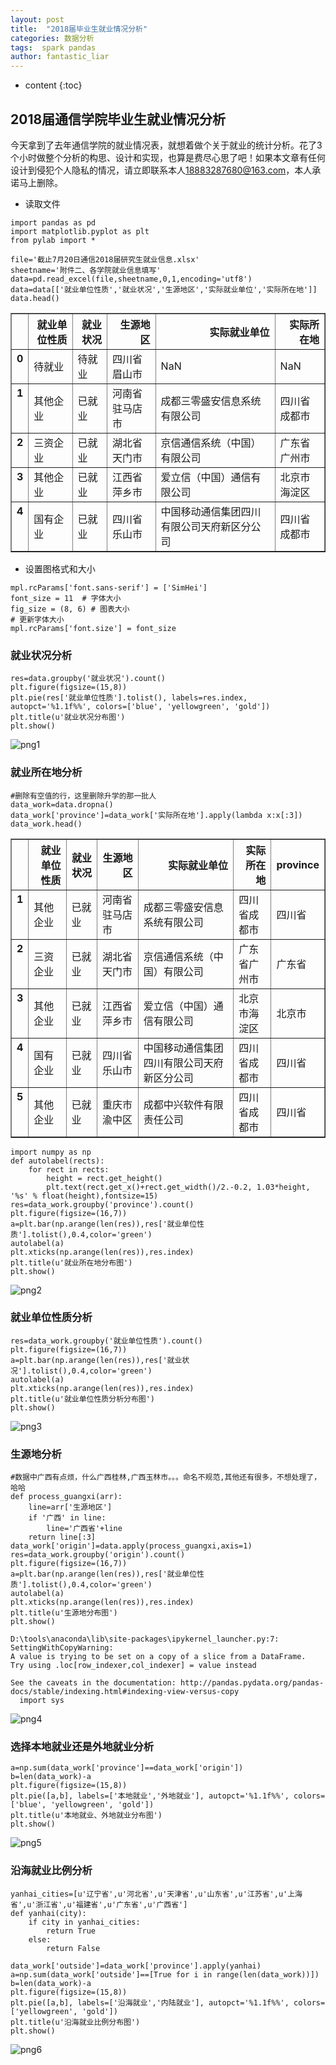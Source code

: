 ```yaml
---
layout: post
title:  "2018届毕业生就业情况分析"
categories: 数据分析
tags:  spark pandas
author: fantastic_liar
---
```

* content
{:toc}

## 2018届通信学院毕业生就业情况分析

今天拿到了去年通信学院的就业情况表，就想着做个关于就业的统计分析。花了3个小时做整个分析的构思、设计和实现，也算是费尽心思了吧！如果本文章有任何设计到侵犯个人隐私的情况，请立即联系本人[18883287680@163.com](18883287680@163.com)，本人承诺马上删除。





* 读取文件


```
import pandas as pd
import matplotlib.pyplot as plt
from pylab import *

file='截止7月20日通信2018届研究生就业信息.xlsx'
sheetname='附件二、各学院就业信息填写'
data=pd.read_excel(file,sheetname,0,1,encoding='utf8')
data=data[['就业单位性质','就业状况','生源地区','实际就业单位','实际所在地']]
data.head()
```

<div>
<style>
    .dataframe thead tr:only-child th {
        text-align: right;
    }

    .dataframe thead th {
        text-align: left;
    }
    
    .dataframe tbody tr th {
        vertical-align: top;
    }
</style>
<table border="1" class="dataframe">
  <thead>
    <tr style="text-align: right;">
      <th></th>
      <th>就业单位性质</th>
      <th>就业状况</th>
      <th>生源地区</th>
      <th>实际就业单位</th>
      <th>实际所在地</th>
    </tr>
  </thead>
  <tbody>
    <tr>
      <th>0</th>
      <td>待就业</td>
      <td>待就业</td>
      <td>四川省眉山市</td>
      <td>NaN</td>
      <td>NaN</td>
    </tr>
    <tr>
      <th>1</th>
      <td>其他企业</td>
      <td>已就业</td>
      <td>河南省驻马店市</td>
      <td>成都三零盛安信息系统有限公司</td>
      <td>四川省成都市</td>
    </tr>
    <tr>
      <th>2</th>
      <td>三资企业</td>
      <td>已就业</td>
      <td>湖北省天门市</td>
      <td>京信通信系统（中国）有限公司</td>
      <td>广东省广州市</td>
    </tr>
    <tr>
      <th>3</th>
      <td>其他企业</td>
      <td>已就业</td>
      <td>江西省萍乡市</td>
      <td>爱立信（中国）通信有限公司</td>
      <td>北京市海淀区</td>
    </tr>
    <tr>
      <th>4</th>
      <td>国有企业</td>
      <td>已就业</td>
      <td>四川省乐山市</td>
      <td>中国移动通信集团四川有限公司天府新区分公司</td>
      <td>四川省成都市</td>
    </tr>
  </tbody>
</table>
</div>


* 设置图格式和大小


```
mpl.rcParams['font.sans-serif'] = ['SimHei']
font_size = 11  # 字体大小
fig_size = (8, 6) # 图表大小
# 更新字体大小
mpl.rcParams['font.size'] = font_size
```

### 就业状况分析


```
res=data.groupby('就业状况').count()
plt.figure(figsize=(15,8))
plt.pie(res['就业单位性质'].tolist(), labels=res.index, autopct='%1.1f%%', colors=['blue', 'yellowgreen', 'gold'])
plt.title(u'就业状况分布图')
plt.show()
```


![png1](assets/output_6_0.jpg)

### 就业所在地分析


```
#删除有空值的行，这里删除升学的那一批人
data_work=data.dropna()
data_work['province']=data_work['实际所在地'].apply(lambda x:x[:3])
data_work.head()
```

<div>
<style>
    .dataframe thead tr:only-child th {
        text-align: right;
    }

    .dataframe thead th {
        text-align: left;
    }
    
    .dataframe tbody tr th {
        vertical-align: top;
    }
</style>
<table border="1" class="dataframe">
  <thead>
    <tr style="text-align: right;">
      <th></th>
      <th>就业单位性质</th>
      <th>就业状况</th>
      <th>生源地区</th>
      <th>实际就业单位</th>
      <th>实际所在地</th>
      <th>province</th>
    </tr>
  </thead>
  <tbody>
    <tr>
      <th>1</th>
      <td>其他企业</td>
      <td>已就业</td>
      <td>河南省驻马店市</td>
      <td>成都三零盛安信息系统有限公司</td>
      <td>四川省成都市</td>
      <td>四川省</td>
    </tr>
    <tr>
      <th>2</th>
      <td>三资企业</td>
      <td>已就业</td>
      <td>湖北省天门市</td>
      <td>京信通信系统（中国）有限公司</td>
      <td>广东省广州市</td>
      <td>广东省</td>
    </tr>
    <tr>
      <th>3</th>
      <td>其他企业</td>
      <td>已就业</td>
      <td>江西省萍乡市</td>
      <td>爱立信（中国）通信有限公司</td>
      <td>北京市海淀区</td>
      <td>北京市</td>
    </tr>
    <tr>
      <th>4</th>
      <td>国有企业</td>
      <td>已就业</td>
      <td>四川省乐山市</td>
      <td>中国移动通信集团四川有限公司天府新区分公司</td>
      <td>四川省成都市</td>
      <td>四川省</td>
    </tr>
    <tr>
      <th>5</th>
      <td>其他企业</td>
      <td>已就业</td>
      <td>重庆市渝中区</td>
      <td>成都中兴软件有限责任公司</td>
      <td>四川省成都市</td>
      <td>四川省</td>
    </tr>
  </tbody>
</table>
</div>


```
import numpy as np
def autolabel(rects):
    for rect in rects:
        height = rect.get_height()
        plt.text(rect.get_x()+rect.get_width()/2.-0.2, 1.03*height, '%s' % float(height),fontsize=15)
res=data_work.groupby('province').count()
plt.figure(figsize=(16,7))
a=plt.bar(np.arange(len(res)),res['就业单位性质'].tolist(),0.4,color='green')
autolabel(a)
plt.xticks(np.arange(len(res)),res.index)
plt.title(u'就业所在地分布图')
plt.show()
```


![png2](assets/output_9_0.jpg)


### 就业单位性质分析


```
res=data_work.groupby('就业单位性质').count()
plt.figure(figsize=(16,7))
a=plt.bar(np.arange(len(res)),res['就业状况'].tolist(),0.4,color='green')
autolabel(a)
plt.xticks(np.arange(len(res)),res.index)
plt.title(u'就业单位性质分析分布图')
plt.show()
```


![png3](assets/output_11_0.jpg)


### 生源地分析


```
#数据中广西有点烦，什么广西桂林,广西玉林市。。。命名不规范,其他还有很多，不想处理了，哈哈
def process_guangxi(arr):
    line=arr['生源地区']
    if '广西' in line:
        line='广西省'+line
    return line[:3]
data_work['origin']=data.apply(process_guangxi,axis=1)
res=data_work.groupby('origin').count()
plt.figure(figsize=(16,7))
a=plt.bar(np.arange(len(res)),res['就业单位性质'].tolist(),0.4,color='green')
autolabel(a)
plt.xticks(np.arange(len(res)),res.index)
plt.title(u'生源地分布图')
plt.show()
```

    D:\tools\anaconda\lib\site-packages\ipykernel_launcher.py:7: SettingWithCopyWarning: 
    A value is trying to be set on a copy of a slice from a DataFrame.
    Try using .loc[row_indexer,col_indexer] = value instead
    
    See the caveats in the documentation: http://pandas.pydata.org/pandas-docs/stable/indexing.html#indexing-view-versus-copy
      import sys



![png4](assets/output_13_1.jpg)


### 选择本地就业还是外地就业分析


```
a=np.sum(data_work['province']==data_work['origin'])
b=len(data_work)-a
plt.figure(figsize=(15,8))
plt.pie([a,b], labels=['本地就业','外地就业'], autopct='%1.1f%%', colors=['blue', 'yellowgreen', 'gold'])
plt.title(u'本地就业、外地就业分布图')
plt.show()
```


![png5](assets/output_15_0.jpg)


### 沿海就业比例分析


```
yanhai_cities=[u'辽宁省',u'河北省',u'天津省',u'山东省',u'江苏省',u'上海省',u'浙江省',u'福建省',u'广东省',u'广西省']
def yanhai(city):
    if city in yanhai_cities:
        return True
    else:
        return False
    
data_work['outside']=data_work['province'].apply(yanhai)
a=np.sum(data_work['outside']==[True for i in range(len(data_work))])
b=len(data_work)-a
plt.figure(figsize=(15,8))
plt.pie([a,b], labels=['沿海就业','内陆就业'], autopct='%1.1f%%', colors=['yellowgreen', 'gold'])
plt.title(u'沿海就业比例分布图')
plt.show()
```
    


![png6](assets/output_17_1.jpg)

